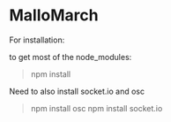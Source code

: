 # MalloMarch

For installation:

to get most of the node_modules:
> npm install

Need to also install socket.io and osc
> npm install osc
> npm install socket.io


